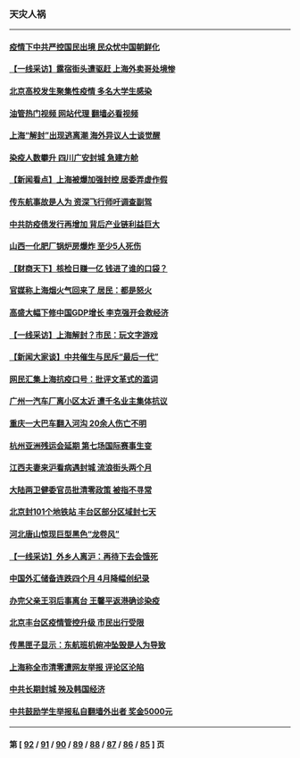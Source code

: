 ### 天灾人祸
---
#### [疫情下中共严控国民出境 民众忧中国朝鲜化](../../pages/ncid280/n13740920.md?05200445) 
#### [【一线采访】露宿街头遭驱赶 上海外卖哥处境惨](../../pages/ncid280/n13739985.md?05200445) 
#### [北京高校发生聚集性疫情 多名大学生感染](../../pages/ncid280/n13740699.md?05200445) 
#### [油管热门视频 网站代理 翻墙必看视频](http://209.222.30.114:81/youtube.html?05200445)
#### [上海“解封”出现逃离潮 海外异议人士谈觉醒](../../pages/ncid280/n13740625.md?05200445) 
#### [染疫人数攀升 四川广安封城 急建方舱](../../pages/ncid280/n13740581.md?05200445) 
#### [【新闻看点】上海被爆加强封控 居委弄虚作假](../../pages/ncid280/n13740247.md?05200445) 
#### [传东航事故是人为 资深飞行师吁调查副驾](../../pages/ncid280/n13740449.md?05200445) 
#### [中共防疫债发行再增加 背后产业链利益巨大](../../pages/ncid280/n13740260.md?05200445) 
#### [山西一化肥厂锅炉房爆炸 至少5人死伤](../../pages/ncid280/n13740340.md?05200445) 
#### [【财商天下】核检日赚一亿 钱进了谁的口袋？](../../pages/ncid280/n13740132.md?05200445) 
#### [官媒称上海烟火气回来了 居民：都是怒火](../../pages/ncid280/n13740202.md?05200445) 
#### [高盛大幅下修中国GDP增长 李克强开会救经济](../../pages/ncid280/n13739993.md?05200445) 
#### [【一线采访】上海解封？市民：玩文字游戏](../../pages/ncid280/n13740061.md?05200445) 
#### [【新闻大家谈】中共催生与民斥“最后一代”](../../pages/ncid280/n13739992.md?05200445) 
#### [网民汇集上海抗疫口号：批评文革式的滥词](../../pages/ncid280/n13739682.md?05200445) 
#### [广州一汽车厂离小区太近 遭千名业主集体抗议](../../pages/ncid280/n13739826.md?05200445) 
#### [重庆一大巴车翻入河沟 20余人伤亡不明](../../pages/ncid280/n13739873.md?05200445) 
#### [杭州亚洲残运会延期 第七场国际赛事生变](../../pages/ncid280/n13739805.md?05200445) 
#### [江西夫妻来沪看病遇封城 流浪街头两个月](../../pages/ncid280/n13739761.md?05200445) 
#### [大陆两卫健委官员批清零政策  被指不寻常](../../pages/ncid280/n13739710.md?05200445) 
#### [北京封101个地铁站 丰台区部分区域封七天](../../pages/ncid280/n13739596.md?05200445) 
#### [河北唐山惊现巨型黑色“龙卷风”](../../pages/ncid280/n13739532.md?05200445) 
#### [【一线采访】外乡人离沪：再待下去会饿死](../../pages/ncid280/n13739209.md?05200445) 
#### [中国外汇储备连跌四个月 4月降幅创纪录](../../pages/ncid280/n13739541.md?05200445) 
#### [办完父亲王羽后事离台 王馨平返港确诊染疫](../../pages/ncid280/n13739363.md?05200445) 
#### [北京丰台区疫情管控升级 市民出行受限](../../pages/ncid280/n13739440.md?05200445) 
#### [传黑匣子显示：东航班机俯冲坠毁是人为导致](../../pages/ncid280/n13739368.md?05200445) 
#### [上海称全市清零遭网友举报 评论区沦陷](../../pages/ncid280/n13739174.md?05200445) 
#### [中共长期封城 殃及韩国经济](../../pages/ncid280/n13739351.md?05200445) 
#### [中共鼓励学生举报私自翻墙外出者 奖金5000元](../../pages/ncid280/n13739345.md?05200445) 

---
#### 第 [ [92](./92.md?05200445) / [91](./91.md?05200445) / [90](./90.md?05200445) / [89](./89.md?05200445) / [88](./88.md?05200445) / [87](./87.md?05200445) / [86](./86.md?05200445) / [85](./85.md?05200445) ] 页
